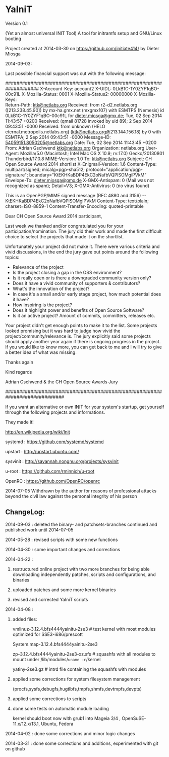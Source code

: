 YaIniT
======
Version 0.1

(Yet an almost universal INIT Tool)   A tool for initramfs setup and GNU/Linux booting 

Project created at 2014-03-30 on https://github.com/initiate414/
by Dieter Miosga

2014-09-03:


Last possible financial support was cut with the following message:

####################################################################
X-Account-Key: account2
X-UIDL: 0LkB1C-1Y0ZYF1qBO-00c91L
X-Mozilla-Status: 0001
X-Mozilla-Status2: 00000000
X-Mozilla-Keys:                                                                                 
Return-Path: ktk@netlabs.org
Received: from r2-d2.netlabs.org ([213.238.45.90]) by mx-ha.gmx.net (mxgmx107)
 with ESMTPS (Nemesis) id 0LkB1C-1Y0ZYF1qBO-00c91L for <dieter.miosga@gmx.de>;
 Tue, 02 Sep 2014 11:43:57 +0200
Received: (qmail 81728 invoked by uid 89); 2 Sep 2014 09:43:51 -0000
Received: from unknown (HELO eternal.metropolis.netlabs.org) (ktk@netlabs.org@213.144.156.18)
  by 0 with ESMTPA; 2 Sep 2014 09:43:51 -0000
Message-ID: <54059151.8050205@netlabs.org>
Date: Tue, 02 Sep 2014 11:43:45 +0200
From: Adrian Gschwend <ktk@netlabs.org>
Organization: netlabs.org
User-Agent: Mozilla/5.0 (Macintosh; Intel Mac OS X 10.9; rv:17.0) Gecko/20130801 Thunderbird/17.0.8
MIME-Version: 1.0
To: ktk@netlabs.org
Subject: CH Open Source Award 2014 shortlist
X-Enigmail-Version: 1.6
Content-Type: multipart/signed; micalg=pgp-sha512;
 protocol="application/pgp-signature";
 boundary="KtEKHKaBDP4EkC2oNafbVQPlSOMgiPVkM"
Envelope-To: <dieter.miosga@gmx.de>
X-GMX-Antispam: 0 (Mail was not recognized as spam); Detail=V3;
X-GMX-Antivirus: 0 (no virus found)

This is an OpenPGP/MIME signed message (RFC 4880 and 3156)
--KtEKHKaBDP4EkC2oNafbVQPlSOMgiPVkM
Content-Type: text/plain; charset=ISO-8859-1
Content-Transfer-Encoding: quoted-printable

Dear CH Open Source Award 2014 participant,

Last week we thanked and/or congratulated you for your
participation/nomination. The jury did their work and made the first
difficult choice to select the projects that made it on the shortlist.

Unfortunately your project did not make it. There were various criteria
and vivid discussions, in the end the jury gave out points around the
following topics:

* Relevance of the project
* Is the project closing a gap in the OSS environment?
* Is it really open or is there a downgraded community version only?
* Does it have a vivid community of supporters & contributors?
* What's the innovation of the project?
* In case it's a small and/or early stage project, how much potential
does it have?
* How inspiring is the project?
* Does it highlight power and benefits of Open Source Software?
* Is it an active project? Amount of commits, committers, releases etc.

Your project didn't get enough points to make it to the list. Some
projects looked promising but it was hard to judge how vivid the
project/community/relevance is. The jury explicitly said some projects
should apply another year again if there is ongoing progress in the
project. If you would like to know more, you can get back to me and I
will try to give a better idea of what was missing.

Thanks again

Kind regards

Adrian Gschwend & the CH Open Source Awards Jury

#############################################################################



If you want an alternative or own INIT for your system's startup, 
get yourself through the following projects and informations. 

They made it! 
  
  http://en.wikipedia.org/wiki/Init

  systemd   :  https://github.com/systemd/systemd

  upstart   :  http://upstart.ubuntu.com/

  sysvinit  :  http://savannah.nongnu.org/projects/sysvinit

  u-root    :  https://github.com/rminnich/u-root

  OpenRC    :  https://github.com/OpenRC/openrc


2014-07-05
Withdrawn by the author for reasons of professional attacks 
beyond the civil law against the personal integrity of his person




ChangeLog:
--------

2014-09-03 :
deleted the binary- and patchsets-branches 
continued and published work until 2014-07-05

2014-05-28 : 
revised scripts with some new functions


2014-04-30 :
some important changes and corrections

2014-04-22 :

1) restructured online project with two more branches
    for being able downloading independently 
    patches, scripts and configurations, and binaries

2) uploaded patches and some more kernel binaries
      
3) revised and corrected YaIniT scripts
    
2014-04-08 : 
1) added files: 
 
   vmlinuz-3.12.4.bfs4444yainitu-2se3   # test kernel with most modules optimized for SSE3-i686/prescott 
   
   System.map-3.12.4.bfs4444yainitu-2se3  

   zp-3.12.4.bfs4444yainitu-2se3-xz.sfs  # squashfs with all modules to mount under /lib/modules/`uname -r`/kernel
   
   yatiny-2se3.gz    #  intrd file containing the squashfs with modules
   
2) applied some corrections for system filesystem management 

    (procfs,sysfs,debugfs,hugtlbfs,tmpfs,shmfs,devtmpfs,devpts)

3)  applied some corrections to scripts

4)  done some tests on automatic module loading 

    kernel should boot now with grub1 into Mageia 3/4 , OpenSuSE-11.x/12.x/13.1, Ubuntu, Fedora


2014-04-02 :
done some corrections and minor logic changes 

2014-03-31 :
done some corrections and additions, experimented with git on github 


  


